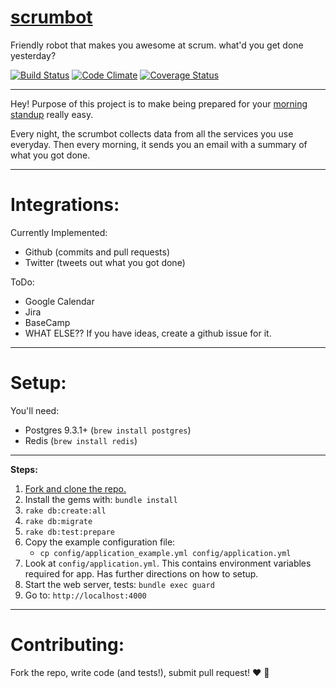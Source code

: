 [scrumbot][1]
=========

Friendly robot that makes you awesome at scrum. what'd you get done yesterday?

[![Build Status](https://travis-ci.org/mscoutermarsh/scrumbot.png?branch=master)](https://travis-ci.org/mscoutermarsh/scrumbot)
[![Code Climate](https://codeclimate.com/github/mscoutermarsh/scrumlogs.png)](https://codeclimate.com/github/mscoutermarsh/scrumbot)
[![Coverage Status](https://coveralls.io/repos/mscoutermarsh/scrumlogs/badge.png)](https://coveralls.io/r/mscoutermarsh/scrumbot)

----------

Hey! Purpose of this project is to make being prepared for your [morning standup][2] really easy. 

Every night, the scrumbot collects data from all the services you use everyday. Then every morning, it sends you an email with a summary of what you got done.


----------
Integrations:
=======
Currently Implemented: 

 - Github (commits and pull requests)
 - Twitter (tweets out what you got done)

ToDo:

 - Google Calendar
 - Jira
 - BaseCamp
 - WHAT ELSE?? If you have ideas, create a github issue for it.


----------
Setup:
=======
You'll need:

 - Postgres 9.3.1+ (`brew install postgres`)
 - Redis (`brew install redis`)


----------
**Steps:**

1. [Fork and clone the repo.][3]
2. Install the gems with: `bundle install`
3. `rake db:create:all`
4. `rake db:migrate`
5. `rake db:test:prepare`
6. Copy the example configuration file:
    - `cp config/application_example.yml config/application.yml`
7. Look at `config/application.yml`. This contains environment variables required for app. Has further directions on how to setup.
8. Start the web server, tests: `bundle exec guard`
9. Go to: `http://localhost:4000`

----------
Contributing:
=======
 Fork the repo, write code (and tests!), submit pull request! :heart: :sparkling_heart:
 


  [1]: https://scrumbot.io
  [2]: http://en.wikipedia.org/wiki/Stand-up_meeting
  [3]: https://help.github.com/articles/fork-a-repo